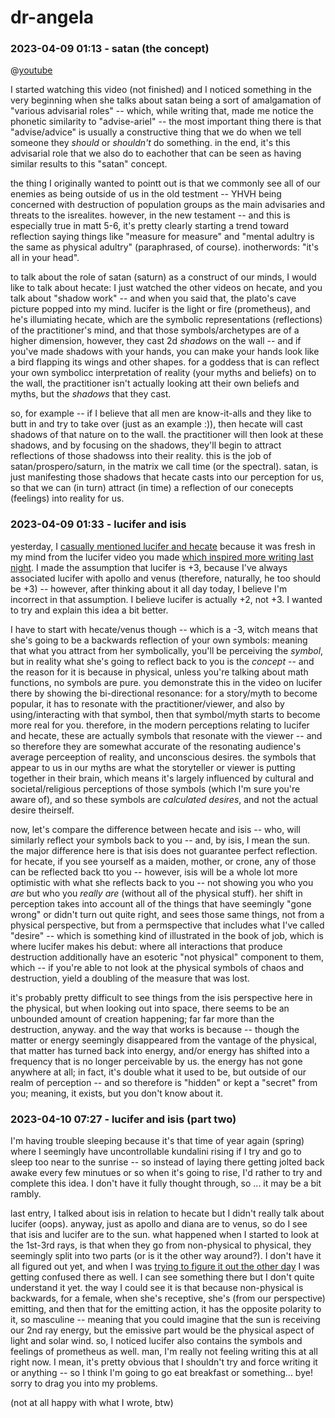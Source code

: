 # dr-angela

### 2023-04-09 01:13 - satan (the concept)

@[youtube](https://youtu.be/_0A8evr6hOc)

I started watching this video (not finished) and I noticed something in the very beginning when she talks about satan being a sort of amalgamation of "various advisarial roles" -- which, while writing that, made me notice the phonetic similarity to "advise-ariel" -- the most important thing there is that "advise/advice" is usually a constructive thing that we do when we tell someone they *should* or *shouldn't* do something. in the end, it's this advisarial role that we also do to eachother that can be seen as having similar results to this "satan" concept.

the thing I originally wanted to pointt out is that we commonly see all of our enemies as being outside of us in the old testment -- YHVH being concerned with destruction of population groups as the main advisaries and threats to the isrealites. however, in the new testament -- and this is especially true in matt 5-6, it's pretty clearly starting a trend toward reflection saying things like "measure for measure" and "mental adultry is the same as physical adultry" (paraphrased, of course). inotherwords: "it's all in your head".

to talk about the role of satan (saturn) as a construct of our minds, I would like to talk about hecate: I just watched the other videos on hecate, and you talk about "shadow work" -- and when you said that, the plato's cave picture popped into my mind. lucifer is the light or fire (prometheus), and he's illumiating hecate, which are the symbolic representations (reflections) of the practitioner's mind, and that those symbols/archetypes are of a higher dimension, however, they cast 2d *shadows* on the wall -- and if you've made shadows with your hands, you can make your hands look like a bird flapping its wings and other shapes. for a goddess that is can reflect your own symbolicc interpretation of reality (your myths and beliefs) on to the wall, the practitioner isn't actually looking att their own beliefs and myths, but the *shadows* that they cast.

so, for example -- if I believe that all men are know-it-alls and they like to butt in and try to take over (just as an example :)), then hecate will cast shadows of that nature on to the wall. the practitioner will then look at these shadows, and by focusing on the shadows, they'll begin to attract reflections of those shadowss into their reality. this is the job of satan/prospero/saturn, in the matrix we call time (or the spectral).
satan, is just manifesting those shadows that hecate casts into our perception for us, so that we can (in turn) attract (in time) a reflection of our conecepts (feelings) into reality for us.

### 2023-04-09 01:33 - lucifer and isis

yesterday, I [casually mentioned lucifer and hecate](/the-manifestation.md#2023-04-08-1705---top-down-vs-bottom-up) because it was fresh in my mind from the lucifer video you made [which inspired more writing last night](/contemplations-with-myself.md#2023-04-08-0132---seventh-star). I made the assumption that lucifer is +3, because I've always associated lucifer with apollo and venus (therefore, naturally, he too should be +3) -- however, after thinking about it all day today, I believe I'm incorrect in that assumption. I believe lucifer is actually +2, not +3. I wanted to try and explain this idea a bit better.

I have to start with hecate/venus though -- which is a -3, witch means that she's going to be a backwards reflection of your own symbols: meaning that what you attract from her symbolically, you'll be perceiving the *symbol*, but in reality what she's going to reflect back to you is the *concept* -- and the reason for it is because in physical, unless you're talking about math functions, no symbols are pure. you demonstrate this in the video on lucifer there by showing the bi-directional resonance: for a story/myth to become popular, it has to resonate with the practitioner/viewer, and also by using/interacting with that symbol, then that symbol/myth starts to become more real for you. therefore, in the modern perceptions relating to lucifer and hecate, these are actually symbols that resonate with the viewer -- and so therefore they are somewhat accurate of the resonating audience's average perceeption of reality, and unconscious desires.
the symbols that appear to us in our myths are what the storyteller or viewer is putting together in their brain, which means it's largely influenced by cultural and societal/religious perceptions of those symbols (which I'm sure you're aware of), and so these symbols are *calculated desires*, and not the actual desire theirself.

now, let's compare the difference between hecate and isis -- who, will similarly reflect your symbols back to you -- and, by isis, I mean the sun. the major difference here is that isis does not guarantee perfect reflection. for hecate, if you see yourself as a maiden, mother, or crone, any of those can be reflected back tto you -- however, isis will be a whole lot more optimistic with what she reflects back to you -- not showing you who you *are* but who you *really are* (without all of the physical stuff). her shift in perception takes into account all of the things that have seemingly "gone wrong" or didn't turn out quite right, and sees those same things, not from a physical perspective, but from a permspective that includes what I've called "desire" -- which is something kind of illustrated in the book of job, which is where lucifer makes his debut: where all interactions that produce destruction additionally have an esoteric "not physical" component to them, which -- if you're able to not look at the physical symbols of chaos and destruction, yield a doubling of the measure that was lost.

it's probably pretty difficult to see things from the isis perspective here in the physical, but when looking out into space, there seems to be an unbounded amount of creation happening; far far more than the destruction, anyway. and the way that works is because -- though the matter or energy seemingly disappeared from the vantage of the physical, that matter has turned back into energy, and/or energy has shifted into a frequency that is no longer perceivable by us. the energy has not gone anywhere at all; in fact, it's double what it used to be, but outside of our realm of perception -- and so therefore is "hidden" or kept a "secret" from you; meaning, it exists, but you don't know about it.

### 2023-04-10 07:27 - lucifer and isis (part two)

I'm having trouble sleeping because it's that time of year again (spring) where I seemingly have uncontrollable kundalini rising if I try and go to sleep too near to the sunrise -- so instead of laying there getting jolted back awake every few minutues or so when it's going to rise, I'd rather to try and complete this idea. I don't have it fully thought through, so ... it may be a bit rambly.

last entry, I talked about isis in relation to hecate but I didn't really talk about lucifer (oops). anyway, just as apollo and diana are to venus, so do I see that isis and lucifer are to the sun. what happened when I started to look at the 1st-3rd rays, is that when they go from non-physical to physical, they seemingly split into two parts (or is it the other way around?). I don't have it all figured out yet, and when I was [trying to figure it out the other day](/sepehr-thoughts.md#2023-04-06-1721---echo-and-narc-issus) I was getting confused there as well. I can see something there but I don't quite understand it yet. the way I could see it is that because non-physical is backwards, for a female, when she's receptive, she's (from our perspective) emitting, and then that for the emitting action, it has the opposite polarity to it, so masculine -- meaning that you could imagine that the sun is receiving our 2nd ray energy, but the emissive part would be the physical aspect of light and solar wind. so,  I noticed lucifer also contains the symbols and feelings of prometheus as well. man, I'm really not feeling writing this at all right now. I mean, it's pretty obvious that I shouldn't try and force writing it or anything -- so I think I'm going to go eat breakfast or something... bye! sorry to drag you into my problems.

(not at all happy with what I wrote, btw)

